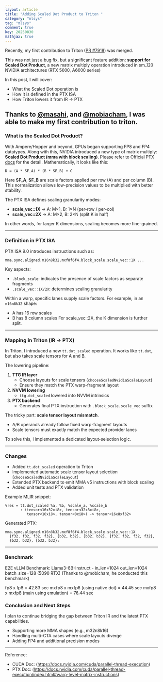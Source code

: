 ```yaml
---
layout: article
title: "Adding Scaled Dot Product to Triton "
category: "mlsys"
tag: "mlsys"
comment: true
key: 20250830
mathjax: true
---
```


Recently, my first contribution to Triton ([PR #7918](https://github.com/triton-lang/triton/pull/7918)) was merged.

This was not just a bug fix, but a significant feature addition: **support for Scaled Dot Product**, a new matrix multiply operation introduced in sm_120 NVIDIA architectures (RTX 5000, A6000 series)

In this post, I will cover:
- What the Scaled Dot operation is
- How it is defined in the PTX ISA
- How Triton lowers it from IR → PTX

Thanks to [@masahi](https://github.com/masahi), and [@mobiacham](https://github.com/mobicham), I was able to make my first contribution to triton.
---

### What is the Scaled Dot Product?
With Ampere/Hopper and beyond, GPUs began supporting FP8 and FP4 datatypes. Along with this, NVIDIA introduced a new type of matrix multiply: **Scaled Dot Product (mma with block scaling)**.
Please refer to [Official PTX docs](https://docs.nvidia.com/cuda/parallel-thread-execution/index.html#warp-level-matrix-instructions) for the detail.
Mathematically, it looks like this:
```
D = (A * SF_A) * (B * SF_B) + C
```

Here **SF_A, SF_B** are scale factors applied per row (A) and per column (B). This normalization allows low-precision values to be multiplied with better stability.

The PTX ISA defines scaling granularity modes:
- **scale_vec::1X** → A: M×1, B: 1×N (per-row / per-col)
- **scale_vec::2X** → A: M×2, B: 2×N (split K in half)

In other words, for larger K dimensions, scaling becomes more fine-grained.

---

### Definition in PTX ISA
PTX ISA 9.0 introduces instructions such as:
```
mma.sync.aligned.m16n8k32.mxf8f6f4.block_scale.scale_vec::1X ...
```

Key aspects:
- `.block_scale`: indicates the presence of scale factors as separate fragments
- `.scale_vec::1X/2X`: determines scaling granularity

Within a warp, specific lanes supply scale factors. For example, in an `m16n8k32` shape:
- A has 16 row scales
- B has 8 column scales
For scale_vec::2X, the K dimension is further split.

---

### Mapping in Triton (IR → PTX)
In Triton, I introduced a new `tt.dot_scaled` operation. It works like `tt.dot`, but also takes scale tensors for A and B.

The lowering pipeline:
1. **TTG IR layer**
   - Choose layouts for scale tensors (`chooseScaledNvidiaScaleLayout`)
   - Ensure they match the PTX warp-fragment layout
2. **NVVM lowering**
   - `ttg.dot_scaled` lowered into NVVM intrinsics
3. **PTX backend**
   - Generates final PTX instruction with `.block_scale.scale_vec` suffix

The tricky part: **scale tensor layout mismatch**.
- A/B operands already follow fixed warp-fragment layouts
- Scale tensors must exactly match the expected provider lanes

To solve this, I implemented a dedicated layout-selection logic.

---

### Changes
- Added `tt.dot_scaled` operation to Triton
- Implemented automatic scale tensor layout selection (`chooseScaledNvidiaScaleLayout`)
- Extended PTX backend to emit MMA v5 instructions with block scaling
- Added unit tests and PTX validation

Example MLIR snippet:
```mlir
%res = tt.dot_scaled %a, %b, %scale_a, %scale_b
       : (tensor<16x32xi8>, tensor<32x8xi8>,
          tensor<16xi8>, tensor<8xi8>) -> tensor<16x8xf32>
```

Generated PTX:
```ptx
mma.sync.aligned.m16n8k32.mxf8f6f4.block_scale.scale_vec::1X
  {f32, f32, f32, f32}, {b32, b32}, {b32, b32}, {f32, f32, f32, f32},
  {b32, b32}, {b32, b32};
```

---

### Benchmark
E2E vLLM Benchmark: Llama3-8B-Instruct - in_len=1024 out_len=1024 batch_size=128 (5090 RTX)
(Thanks to @mobicham, he conducted this benchmark)

fp8 x fp8 = 42.83 sec
mxfp8 x mxfp8 (using native dot) = 44.45 sec
mxfp8 x mxfp8 (main using emulation) = 76.44 sec


### Conclusion and Next Steps

I plan to continue bridging the gap between Triton IR and the latest PTX capabilities.

- Supporting more MMA shapes (e.g., m32n8k16)
- Handling multi-CTA cases where scale layouts diverge
- Adding FP4 and additional precision modes

---

Reference:

- CUDA Doc: (https://docs.nvidia.com/cuda/parallel-thread-execution)
- PTX Doc: (https://docs.nvidia.com/cuda/parallel-thread-execution/index.html#warp-level-matrix-instructions)